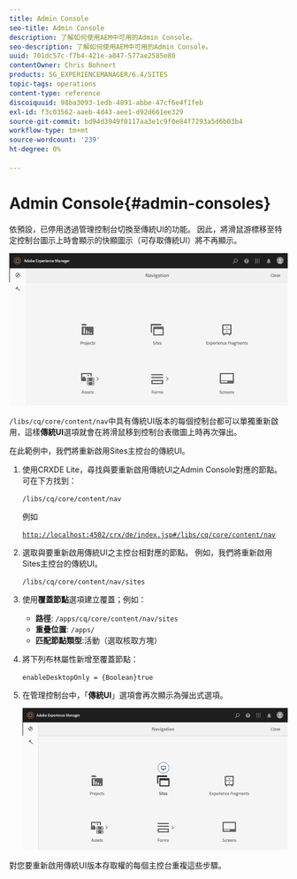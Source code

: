 ```yaml
---
title: Admin Console
seo-title: Admin Console
description: 了解如何使用AEM中可用的Admin Console。
seo-description: 了解如何使用AEM中可用的Admin Console。
uuid: 701dc57c-f7b4-421e-a847-577ae2585e80
contentOwner: Chris Bohnert
products: SG_EXPERIENCEMANAGER/6.4/SITES
topic-tags: operations
content-type: reference
discoiquuid: 98ba3093-1edb-4891-abbe-47cf6e4f1feb
exl-id: f3c03562-aaeb-4d43-aee1-d92d661ee329
source-git-commit: bd94d3949f0117aa3e1c9f0e84f7293a5d6b03b4
workflow-type: tm+mt
source-wordcount: '239'
ht-degree: 0%

---
```


# Admin Console{#admin-consoles}

依預設，已停用透過管理控制台切換至傳統UI的功能。 因此，將滑鼠游標移至特定控制台圖示上時會顯示的快顯圖示（可存取傳統UI）將不再顯示。

![screen_shot_2018-03-23at111956](assets/screen_shot_2018-03-23at111956.png)

`/libs/cq/core/content/nav`中具有傳統UI版本的每個控制台都可以單獨重新啟用，這樣&#x200B;**傳統UI**&#x200B;選項就會在將滑鼠移到控制台表徵圖上時再次彈出。

在此範例中，我們將重新啟用Sites主控台的傳統UI。

1. 使用CRXDE Lite，尋找與要重新啟用傳統UI之Admin Console對應的節點。 可在下方找到：

   `/libs/cq/core/content/nav`

   例如

   [ `http://localhost:4502/crx/de/index.jsp#/libs/cq/core/content/nav`](http://localhost:4502/crx/de/index.jsp#/libs/cq/core/content/nav)

1. 選取與要重新啟用傳統UI之主控台相對應的節點。 例如，我們將重新啟用Sites主控台的傳統UI。

   `/libs/cq/core/content/nav/sites`

1. 使用&#x200B;**覆蓋節點**&#x200B;選項建立覆蓋；例如：

   * **路徑**:  `/apps/cq/core/content/nav/sites`
   * **重疊位置**: `/apps/`
   * **匹配節點類型**:活動（選取核取方塊）

1. 將下列布林屬性新增至覆蓋節點：

   `enableDesktopOnly = {Boolean}true`

1. 在管理控制台中，「**傳統UI**」選項會再次顯示為彈出式選項。

   ![screen_shot_2018-03-23at111924](assets/screen_shot_2018-03-23at111924.png)

對您要重新啟用傳統UI版本存取權的每個主控台重複這些步驟。
